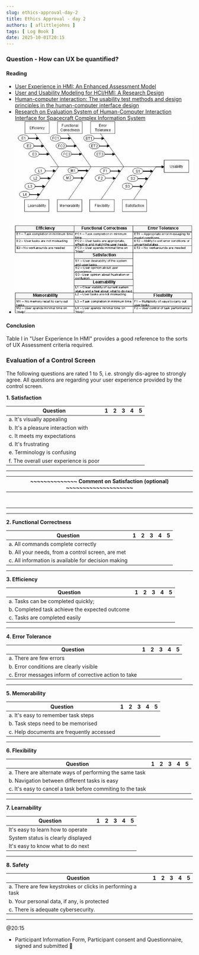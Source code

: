 ```yaml
---
slug: ethics-approval-day-2
title: Ethics Approval - day 2
authors: [ aflittlejohns ]
tags: [ Log Book ]
date: 2025-10-01T20:15
---
```


### Question - How can UX be quantified?

#### Reading

- [User Experience in HMI: An Enhanced
  Assessment Model](https://researchsystem.canberra.edu.au/ws/portalfiles/portal/29187361/full_text_published.pdf)
- [User and Usability Modeling for HCI/HMI: A Research Design](https://ieeexplore-ieee-org.salford.idm.oclc.org/document/4250189)
- [Human-computer interaction: The usability test methods and design principles in the human-computer interface design](https://ieeexplore-ieee-org.salford.idm.oclc.org/document/5234724)
- [Research on Evaluation System of Human-Computer Interaction Interface for Spacecraft Complex Information System](https://ieeexplore-ieee-org.salford.idm.oclc.org/document/10823892)
- ![img.png](img.png)

#### Conclusion

Table I in "User Experience In HMI" provides a good reference to the sorts of UX Assessment criteria required.

### Evaluation of a Control Screen

The following questions are rated 1 to 5, i.e. strongly dis-agree to strongly agree. All questions are regarding your
user experience provided by the control screen.

**1. Satisfaction**

| Question                               | 1 | 2 | 3 | 4 | 5 |
|----------------------------------------|---|---|---|---|---|
| a. It's visually appealing             |   |   |   |   |   |
| b. It's a pleasure interaction with    |   |   |   |   |   |
| c. It meets my expectations            |   |   |   |   |   |
| d. It's frustrating                    |   |   |   |   |   |
| e. Terminology is confusing            |   |   |   |   |   |
| f. The overall user experience is poor |   |   |   |   |   |

---

| ~~~~~~~~~~~~~~ Comment on Satisfaction (optional) ~~~~~~~~~~~~~~~~~~~~ |
|-----------------------------------------------------------------------------------------------------| 
|                                                                                                     |
|                                                                                                     |
|                                                                                                     |
|                                                                                                     |
|                                                                                                     |
|                                                                                                     |
|                                                                                                     |
|                                                                                                     |

___

**2. Functional Correctness**

| Question                                            | 1 | 2 | 3 | 4 | 5 |
|-----------------------------------------------------|---|---|---|---|---|
| a. All commands complete correctly                  |   |   |   |   |   |
| b. All your needs, from a control screen, are met   |   |   |   |   |   |
| c. All information is available for decision making |   |   |   |   |   |

---

**3. Efficiency**

| Question                                       | 1 | 2 | 3 | 4 | 5 |
|------------------------------------------------|---|---|---|---|---|
| a. Tasks can be completed quickly;             |   |   |   |   |   |
| b. Completed task achieve the expected outcome |   |   |   |   |   |
| c. Tasks are completed easily                  |   |   |   |   |   |

---

**4. Error Tolerance**

| Question                                              | 1 | 2 | 3 | 4 | 5 |
|-------------------------------------------------------|---|---|---|---|---|
| a. There are few errors                               |   |   |   |   |   |
| b. Error conditions are clearly visible               |   |   |   |   |   |
| c. Error messages inform of corrective action to take |   |   |   |   |   |

---

**5. Memorability**

| Question                                  | 1 | 2 | 3 | 4 | 5 |
|-------------------------------------------|---|---|---|---|---|
| a. It's easy to remember task steps       |   |   |   |   |   |
| b. Task steps need to be memorised        |   |   |   |   |   | 
| c. Help documents are frequently accessed |   |   |   |   |   |

---

**6. Flexibility**

| Question                                                   | 1 | 2 | 3 | 4 | 5 |
|------------------------------------------------------------|---|---|---|---|---|
| a. There are alternate ways of performing the same task    |   |   |   |   |   |
| b. Navigation between different tasks is easy              |   |   |   |   |   |
| c. It's easy to cancel a task before commiting to the task |   |   |   |   |   |

---

**7. Learnability**

| Question                          | 1 | 2 | 3 | 4 | 5 |
|-----------------------------------|---|---|---|---|---|
| It's easy to learn how to operate |   |   |   |   |   |
| System status is clearly displayed |   |   |   |   |   |
| It's easy to know what to do next |   |   |   |   |   |

---

**8. Safety**

| Question                                                   | 1 | 2 | 3 | 4 | 5 |
|------------------------------------------------------------|---|---|---|---|---|
| a. There are few keystrokes or clicks in performing a task |   |   |   |   |   |
| b. Your personal data, if any, is protected                |   |   |   |   |   |
| c. There is adequate cybersecurity.                        |   |   |   |   |   |

---

@20:15 
- Participant Information Form, Participant consent and Questionnaire, signed and submitted :crossed_fingers: